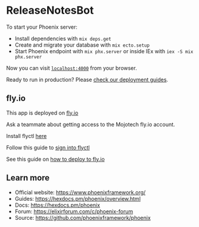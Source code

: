 # ReleaseNotesBot

To start your Phoenix server:

  * Install dependencies with `mix deps.get`
  * Create and migrate your database with `mix ecto.setup`
  * Start Phoenix endpoint with `mix phx.server` or inside IEx with `iex -S mix phx.server`

Now you can visit [`localhost:4000`](http://localhost:4000) from your browser.

Ready to run in production? Please [check our deployment guides](https://hexdocs.pm/phoenix/deployment.html).

## fly.io

This app is deployed on [fly.io](https://fly.io/)

Ask a teammate about getting access to the Mojotech fly.io account.

Install flyctl [here](https://fly.io/docs/getting-started/installing-flyctl/)

Follow this guide to [sign into flyctl](https://fly.io/docs/getting-started/log-in-to-fly/)

See this guide on [how to deploy to fly.io](https://fly.io/docs/getting-started/elixir/#deploying-again)



## Learn more

  * Official website: https://www.phoenixframework.org/
  * Guides: https://hexdocs.pm/phoenix/overview.html
  * Docs: https://hexdocs.pm/phoenix
  * Forum: https://elixirforum.com/c/phoenix-forum
  * Source: https://github.com/phoenixframework/phoenix
